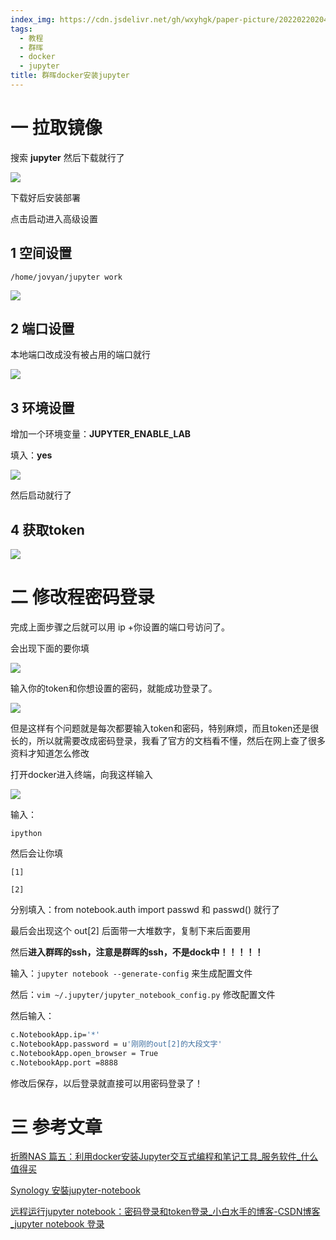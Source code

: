 ```yaml
---
index_img: https://cdn.jsdelivr.net/gh/wxyhgk/paper-picture/202202202041589.png
tags:
  - 教程
  - 群晖
  - docker
  - jupyter
title: 群晖docker安装jupyter
---
```


# 一 拉取镜像

搜索 **jupyter** 然后下载就行了

![](https://cdn.jsdelivr.net/gh/wxyhgk/paper-picture/202202202037594.png)

下载好后安装部署

点击启动进入高级设置

## 1 空间设置

`/home/jovyan/jupyter work`

![](https://cdn.jsdelivr.net/gh/wxyhgk/paper-picture/202202202037595.png)

## 2 端口设置

本地端口改成没有被占用的端口就行

![](https://cdn.jsdelivr.net/gh/wxyhgk/paper-picture/202202202037596.png)

## 3 环境设置

增加一个环境变量：**JUPYTER_ENABLE_LAB**

填入：**yes**

![](https://cdn.jsdelivr.net/gh/wxyhgk/paper-picture/202202202037597.png)

然后启动就行了

## 4 获取token

![](https://cdn.jsdelivr.net/gh/wxyhgk/paper-picture/202202202037598.png)

# 二 修改程密码登录

完成上面步骤之后就可以用 ip +你设置的端口号访问了。

会出现下面的要你填

![](https://cdn.jsdelivr.net/gh/wxyhgk/paper-picture/202202202037599.png)

输入你的token和你想设置的密码，就能成功登录了。

![](https://cdn.jsdelivr.net/gh/wxyhgk/paper-picture/202202202037600.png)

但是这样有个问题就是每次都要输入token和密码，特别麻烦，而且token还是很长的，所以就需要改成密码登录，我看了官方的文档看不懂，然后在网上查了很多资料才知道怎么修改

打开docker进入终端，向我这样输入

![](https://cdn.jsdelivr.net/gh/wxyhgk/paper-picture/202202202037601.png)

输入：

`ipython`

然后会让你填

`[1]`

`[2]`

分别填入：from notebook.auth import passwd 和 passwd() 就行了

最后会出现这个 out[2] 后面带一大堆数字，复制下来后面要用

然后**进入群晖的ssh，注意是群晖的ssh，不是dock中！！！！！**

输入：`jupyter notebook --generate-config`  来生成配置文件

然后：`vim ~/.jupyter/jupyter_notebook_config.py`  修改配置文件

然后输入：

```bash
c.NotebookApp.ip='*'
c.NotebookApp.password = u'刚刚的out[2]的大段文字'
c.NotebookApp.open_browser = True
c.NotebookApp.port =8888
```

修改后保存，以后登录就直接可以用密码登录了！

# 三 参考文章

[折腾NAS 篇五：利用docker安装Jupyter交互式编程和笔记工具_服务软件_什么值得买](https://post.smzdm.com/p/az5expz0/)

[Synology 安裝jupyter-notebook](https://www.jianshu.com/p/042b7a0e2204)

[远程运行jupyter notebook：密码登录和token登录_小白水手的博客-CSDN博客_jupyter notebook 登录](https://blog.csdn.net/ACBattle/article/details/89401165)
